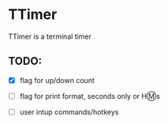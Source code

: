 # TTimer
TTimer is a terminal timer

## TODO:
 - [x] flag for up/down count
 - [ ] flag for print format, seconds only or H:m:s
 - [ ] user intup commands/hotkeys

